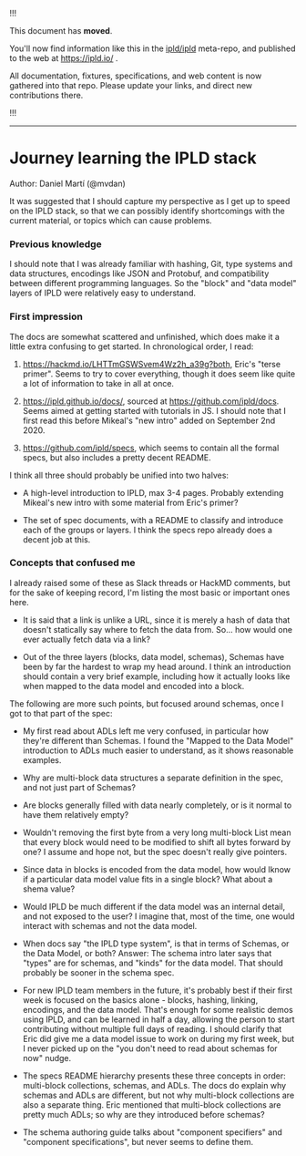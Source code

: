 
!!!

This document has **moved**.

You'll now find information like this in the [ipld/ipld](https://github.com/ipld/ipld/) meta-repo,
and published to the web at https://ipld.io/ .

All documentation, fixtures, specifications, and web content is now gathered into that repo.
Please update your links, and direct new contributions there.

!!!

----

# Journey learning the IPLD stack

Author: Daniel Martí (@mvdan)

It was suggested that I should capture my perspective as I get up to speed on
the IPLD stack, so that we can possibly identify shortcomings with the current
material, or topics which can cause problems.

### Previous knowledge

I should note that I was already familiar with hashing, Git, type systems and
data structures, encodings like JSON and Protobuf, and compatibility between
different programming languages. So the "block" and "data model" layers of IPLD
were relatively easy to understand.

### First impression

The docs are somewhat scattered and unfinished, which does make it a little
extra confusing to get started. In chronological order, I read:

1) https://hackmd.io/LHTTmGSWSvem4Wz2h_a39g?both, Eric's "terse primer". Seems
   to try to cover everything, though it does seem like quite a lot of
   information to take in all at once.

2) https://ipld.github.io/docs/, sourced at https://github.com/ipld/docs. Seems
   aimed at getting started with tutorials in JS. I should note that I first
   read this before Mikeal's "new intro" added on September 2nd 2020.

3) https://github.com/ipld/specs, which seems to contain all the formal specs,
   but also includes a pretty decent README.

I think all three should probably be unified into two halves:

* A high-level introduction to IPLD, max 3-4 pages. Probably extending Mikeal's
  new intro with some material from Eric's primer?

* The set of spec documents, with a README to classify and introduce each of the
  groups or layers. I think the specs repo already does a decent job at this.

### Concepts that confused me

I already raised some of these as Slack threads or HackMD comments, but for the
sake of keeping record, I'm listing the most basic or important ones here.

* It is said that a link is unlike a URL, since it is merely a hash of data
  that doesn't statically say where to fetch the data from. So... how would one
  ever actually fetch data via a link?

* Out of the three layers (blocks, data model, schemas), Schemas have been by
  far the hardest to wrap my head around. I think an introduction should contain
  a very brief example, including how it actually looks like when mapped to the
  data model and encoded into a block.

The following are more such points, but focused around schemas, once I got to
that part of the spec:

* My first read about ADLs left me very confused, in particular how they're
  different than Schemas. I found the "Mapped to the Data Model" introduction to
  ADLs much easier to understand, as it shows reasonable examples.

* Why are multi-block data structures a separate definition in the spec, and not
  just part of Schemas?

* Are blocks generally filled with data nearly completely, or is it normal to
  have them relatively empty?

* Wouldn't removing the first byte from a very long multi-block List mean that
  every block would need to be modified to shift all bytes forward by one? I
  assume and hope not, but the spec doesn't really give pointers.

* Since data in blocks is encoded from the data model, how would Iknow if a
  particular data model value fits in a single block? What about a shema value?

* Would IPLD be much different if the data model was an internal detail, and not
  exposed to the user? I imagine that, most of the time, one would interact with
  schemas and not the data model.

* When docs say "the IPLD type system", is that in terms of Schemas, or the Data
  Model, or both? Answer: The schema intro later says that "types" are for
  schemas, and "kinds" for the data model. That should probably be sooner in the
  schema spec.

* For new IPLD team members in the future, it's probably best if their first
  week is focused on the basics alone - blocks, hashing, linking, encodings, and
  the data model. That's enough for some realistic demos using IPLD, and can be
  learned in half a day, allowing the person to start contributing without
  multiple full days of reading. I should clarify that Eric did give me a data
  model issue to work on during my first week, but I never picked up on the "you
  don't need to read about schemas for now" nudge.

* The specs README hierarchy presents these three concepts in order: multi-block
  collections, schemas, and ADLs. The docs do explain why schemas and ADLs are
  different, but not why multi-block collections are also a separate thing. Eric
  mentioned that multi-block collections are pretty much ADLs; so why are they
  introduced before schemas?

* The schema authoring guide talks about "component specifiers" and "component
  specifications", but never seems to define them.
